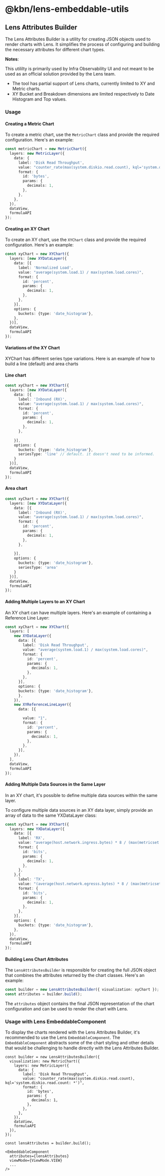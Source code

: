 
# @kbn/lens-embeddable-utils

## Lens Attributes Builder

 The Lens Attributes Builder is a utility for creating JSON objects used to render charts with Lens. It simplifies the process of configuring and building the necessary attributes for different chart types.

**Notes**:

This utililty is primarily used by Infra Observability UI and not meant to be used as an official solution provided by the Lens team.

- The tool has partial support of Lens charts, currently limited to XY and Metric charts.
- XY Bucket and Breakdown dimensions are limited respectively to Date Histogram and Top values.

### Usage

#### Creating a Metric Chart

To create a metric chart, use the `MetricChart` class and provide the required configuration. Here's an example:

```ts
const metricChart = new MetricChart({
  layers: new MetricLayer({
    data: {
      label: 'Disk Read Throughput',
      value: "counter_rate(max(system.diskio.read.count), kql='system.diskio.read.count: *')",
      format: {
        id: 'bytes',
        params: {
          decimals: 1,
        },
      },
    },
  }),
  dataView,
  formulaAPI
});
```

#### Creating an XY Chart

To create an XY chart, use the `XYChart` class and provide the required configuration. Here's an example:

```ts
const xyChart = new XYChart({
  layers: [new XYDataLayer({
    data: [{
      label: 'Normalized Load',
      value: "average(system.load.1) / max(system.load.cores)",
      format: {
        id: 'percent',
        params: {
          decimals: 1,
        },
      },
    }],
    options: {
      buckets: {type: 'date_histogram'},
    },
  })],
  dataView,
  formulaAPI
});
```

#### Variations of the XY Chart

XYChart has different series type variations. Here is an example of how to build a line (default) and area charts

#### Line chart

```ts
const xyChart = new XYChart({
  layers: [new XYDataLayer({
    data: [{
      label: 'Inbound (RX)',
      value: "average(system.load.1) / max(system.load.cores)",
      format: {
        id: 'percent',
        params: {
          decimals: 1,
        },
      },
      
    }],
    options: {
      buckets: {type: 'date_histogram'},
      seriesType: 'line' // default. it doesn't need to be informed.
    }
  })],
  dataView,
  formulaAPI
});
```

#### Area chart

```ts
const xyChart = new XYChart({
  layers: [new XYDataLayer({
    data: [{
      label: 'Inbound (RX)',
      value: "average(system.load.1) / max(system.load.cores)",
      format: {
        id: 'percent',
        params: {
          decimals: 1,
        },
      },
      
    }],
    options: {
      buckets: {type: 'date_histogram'},
      seriesType: 'area'
    }
  })],
  dataView,
  formulaAPI
});
```

#### Adding Multiple Layers to an XY Chart

An XY chart can have multiple layers. Here's an example of containing a Reference Line Layer:

```ts
const xyChart = new XYChart({
  layers: [
    new XYDataLayer({
      data: [{
        label: 'Disk Read Throughput',
        value: "average(system.load.1) / max(system.load.cores)",
        format: {
          id: 'percent',
          params: {
            decimals: 1,
          },
        },
      }],
      options: {
      buckets: {type: 'date_histogram'},
      },
    }),
    new XYReferenceLineLayer({
      data: [{

        value: "1",
        format: {
          id: 'percent',
          params: {
            decimals: 1,
          },
        },
      }],
    }),
  ],
  dataView,
  formulaAPI
});
```

#### Adding Multiple Data Sources in the Same Layer

In an XY chart, it's possible to define multiple data sources within the same layer.

To configure multiple data sources in an XY data layer, simply provide an array of data to the same YXDataLayer class:

```ts
const xyChart = new XYChart({
  layers: new YXDataLayer({
    data: [{
      label: 'RX',
      value: "average(host.network.ingress.bytes) * 8 / (max(metricset.period, kql='host.network.ingress.bytes: *') / 1000)",
      format: {
        id: 'bits',
        params: {
          decimals: 1,
        },
      },
    },{
      label: 'TX',
      value: "(average(host.network.egresss.bytes) * 8 / (max(metricset.period, kql='host.network.egresss.bytes: *') / 1000)",
      format: {
        id: 'bits',
        params: {
          decimals: 1,
        },
      },
    }],
    options: {
      buckets: {type: 'date_histogram'},
    },
  }),
  dataView,
  formulaAPI
});
```

#### Building Lens Chart Attributes

The `LensAttributesBuilder` is responsible for creating the full JSON object that combines the attributes returned by the chart classes. Here's an example:

```ts
const builder = new LensAttributesBuilder({ visualization: xyChart });
const attributes = builder.build();
```

The `attributes` object contains the final JSON representation of the chart configuration and can be used to render the chart with Lens.

### Usage with Lens EmbeddableComponent

To display the charts rendered with the Lens Attributes Builder, it's recommended to use the Lens `EmbeddableComponent`. The `EmbeddableComponent` abstracts some of the chart styling and other details that would be challenging to handle directly with the Lens Attributes Builder.

```tsx
const builder = new LensAttributesBuilder({
  visualization: new MetricChart({
    layers: new MetricLayer({
      data: {
        label: 'Disk Read Throughput',
        value: "counter_rate(max(system.diskio.read.count), kql='system.diskio.read.count: *')",
        format: {
          id: 'bytes',
          params: {
            decimals: 1,
          },
        },
      },
    }),
    dataView,
    formulaAPI
  }),
});

const lensAttributes = builder.build();

<EmbeddableComponent
  attributes={lensAttributes}
  viewMode={ViewMode.VIEW}
  ...
/>
```